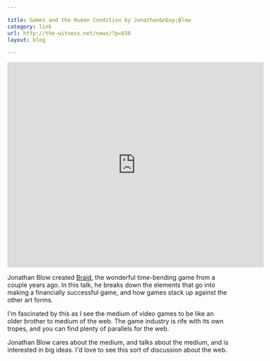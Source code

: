 ```yaml
---

title: Games and the Human Condition by Jonathan&nbsp;Blow
category: link
url: http://the-witness.net/news/?p=650
layout: blog

---
```


<iframe width="580" height="465" src="http://www.youtube.com/embed/SqFu5O-oPmU" frameborder="0" allowfullscreen="allowfullscreen"> </iframe>

Jonathan Blow created [Braid](http://braid-game.com), the wonderful time-bending game from a couple years ago. In this talk, he breaks down the elements that go into making a financially successful game, and how games stack up against the other art forms.

I'm fascinated by this as I see the medium of video games to be like an older brother to medium of the web. The game industry is rife with its own tropes, and you can find plenty of parallels for the web.

Jonathan Blow cares about the medium, and talks about the medium, and is interested in big ideas. I'd love to see this sort of discussion about the web.